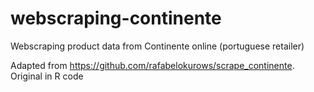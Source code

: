 # webscraping-continente
Webscraping product data from Continente online (portuguese retailer)

Adapted from https://github.com/rafabelokurows/scrape_continente. Original in R code
